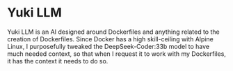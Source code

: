 # Yuki LLM
Yuki LLM is an AI designed around Dockerfiles and anything related to
the creation of Dockerfiles. Since Docker has a high skill-ceiling with
Alpine Linux, I purposefully tweaked the DeepSeek-Coder:33b model to
have much needed context, so that when I request it to work with my 
Dockerfiles, it has the context it needs to do so.